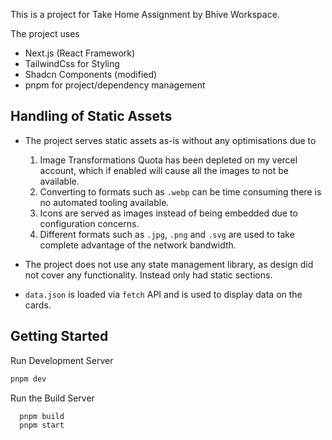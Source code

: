 This is a project for Take Home Assignment by Bhive Workspace. 

The project uses 
- Next.js (React Framework)
- TailwindCss for Styling
- Shadcn Components (modified)
- pnpm for project/dependency management

## Handling of Static Assets
- The project serves static assets as-is without any optimisations due to 
  1. Image Transformations Quota has been depleted on my vercel account, which if enabled will cause all the images to not be available. 
  2. Converting to formats such as `.webp` can be time consuming there is no automated tooling available. 
  3. Icons are served as images instead of being embedded due to configuration concerns. 
  4. Different formats such as `.jpg`, `.png` and `.svg` are used to take complete advantage of the network bandwidth.  

- The project does not use any state management library, as design did not cover any functionality. Instead only had static sections. 
- `data.json` is loaded via `fetch` API and is used to display data on the cards.

 ## Getting Started

Run Development Server
```bash
pnpm dev

```

Run the Build Server

```bash
  pnpm build
  pnpm start
```